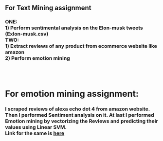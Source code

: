 ## For Text Mining assignment <br>
 
### ONE:<br>1) Perform sentimental analysis on the Elon-musk tweets (Exlon-musk.csv)<br> TWO:<br>1) Extract reviews of any product from ecommerce website like amazon<br>2) Perform emotion mining<br>


<br><br>
# For emotion mining assignment: <br>
### I scraped reviews of alexa echo dot 4 from amazon website. Then I performed Sentiment analysis on it. At last I performed Emotion mining by vectorizing the Reviews and predicting their values using Linear SVM.<br>Link for the same is <a href = "https://www.amazon.in/All-new-Echo-Dot-with-clock/product-reviews/B084J4MZQM/ref=cm_cr_arp_d_paging_btm_next_2?ie=UTF8&reviewerType=all_reviews&pageNumber=1">here</a>


